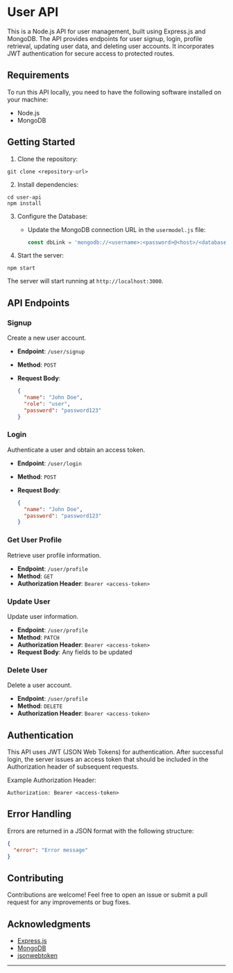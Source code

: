 # User API

This is a Node.js API for user management, built using Express.js and MongoDB. The API provides endpoints for user signup, login, profile retrieval, updating user data, and deleting user accounts. It incorporates JWT authentication for secure access to protected routes.

## Requirements

To run this API locally, you need to have the following software installed on your machine:

- Node.js
- MongoDB

## Getting Started

1. Clone the repository:

```
git clone <repository-url>
```

2. Install dependencies:

```
cd user-api
npm install
```

3. Configure the Database:

   - Update the MongoDB connection URL in the `usermodel.js` file:
     ```javascript
     const dbLink = 'mongodb://<username>:<password>@<host>/<database>';
     ```

4. Start the server:

```
npm start
```

The server will start running at `http://localhost:3000`.

## API Endpoints

### Signup

Create a new user account.

- **Endpoint**: `/user/signup`
- **Method**: `POST`
- **Request Body**:

  ```json
  {
    "name": "John Doe",
    "role": "user",
    "password": "password123"
  }
  ```

### Login

Authenticate a user and obtain an access token.

- **Endpoint**: `/user/login`
- **Method**: `POST`
- **Request Body**:

  ```json
  {
    "name": "John Doe",
    "password": "password123"
  }
  ```

### Get User Profile

Retrieve user profile information.

- **Endpoint**: `/user/profile`
- **Method**: `GET`
- **Authorization Header**: `Bearer <access-token>`

### Update User

Update user information.

- **Endpoint**: `/user/profile`
- **Method**: `PATCH`
- **Authorization Header**: `Bearer <access-token>`
- **Request Body**: Any fields to be updated

### Delete User

Delete a user account.

- **Endpoint**: `/user/profile`
- **Method**: `DELETE`
- **Authorization Header**: `Bearer <access-token>`

## Authentication

This API uses JWT (JSON Web Tokens) for authentication. After successful login, the server issues an access token that should be included in the Authorization header of subsequent requests.

Example Authorization Header:

```
Authorization: Bearer <access-token>
```


## Error Handling

Errors are returned in a JSON format with the following structure:

```json
{
  "error": "Error message"
}
```

## Contributing

Contributions are welcome! Feel free to open an issue or submit a pull request for any improvements or bug fixes.

## Acknowledgments

- [Express.js](https://expressjs.com/)
- [MongoDB](https://www.mongodb.com/)
- [jsonwebtoken](https://www.npmjs.com/package/jsonwebtoken)

---

